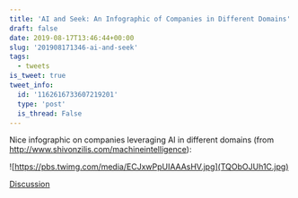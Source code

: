 ```yaml
---
title: 'AI and Seek: An Infographic of Companies in Different Domains'
draft: false
date: 2019-08-17T13:46:44+00:00
slug: '201908171346-ai-and-seek'
tags:
  - tweets
is_tweet: true
tweet_info:
  id: '1162616733607219201'
  type: 'post'
  is_thread: False
---
```




Nice infographic on companies leveraging AI in different domains (from <http://www.shivonzilis.com/machineintelligence>): 

![https://pbs.twimg.com/media/ECJxwPpUIAAAsHV.jpg](TQObOJUh1C.jpg)

[Discussion](https://x.com/sytelus/status/1162616733607219201)
